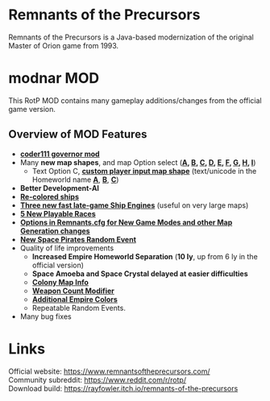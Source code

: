 # Remnants of the Precursors

Remnants of the Precursors is a Java-based modernization of the original Master of Orion game from 1993.

# modnar MOD

This RotP MOD contains many gameplay additions/changes from the official game version.<br/>

## Overview of MOD Features

- [**coder111 governor mod**](https://github.com/coder111111/rotp-public-governor/)
- Many **new map shapes**, and map Option select (**[A](https://reddit.com/r/rotp/comments/gz1oli/rotp_new_map_generation_shape_choices/), [B](https://reddit.com/r/rotp/comments/gzrzbe/rotp_new_map_generation_shapes_attractor_and/), [C](https://reddit.com/r/rotp/comments/h0bkv9/rotp_new_map_generation_shapes_more_fractals/), [D](https://reddit.com/r/rotp/comments/h109ch/rotp_new_map_generation_shapes_community_ideas/), [E](https://reddit.com/r/rotp/comments/h7v1ts/rotp_new_map_generation_shapes_galaxylike_shapes/), [F](https://reddit.com/r/rotp/comments/hya6d1/rotp_new_map_generation_shapes_additional_ui_for/), [G](https://reddit.com/r/rotp/comments/i07gqy/rotp_new_map_generation_shapes_player_input_text/), [H](https://reddit.com/r/rotp/comments/i8ervh/rotp_new_map_generation_shapes_maze_void_shuriken/), [I](https://reddit.com/r/rotp/comments/icnh89/rotp_new_map_generation_shape_bullseye/)**)
    - Text Option C, [**custom player input map shape**](https://i.imgur.com/J5Wr3yL.png) (text/unicode in the Homeworld name [**A**](https://i.imgur.com/UUpH1TK.png), [**B**](https://i.imgur.com/JsZp69f.png), [**C**](https://i.imgur.com/tjkhdYP.png))
- **Better Development-AI**
- [**Re-colored ships**](https://reddit.com/r/rotp/comments/gli5z5/rotp_recolored_ship_design_sets_download/)
- [**Three new fast late-game Ship Engines**](https://reddit.com/r/rotp/comments/iwei9l/rotp_modnar_mod_new_fast_ship_engine_techs/) (useful on very large maps)
- [**5 New Playable Races**](https://i.imgur.com/K1KRTzh.jpg)
- [**Options in Remnants.cfg for New Game Modes and other Map Generation changes**](https://i.imgur.com/39aRl16.png)
- [**New Space Pirates Random Event**](https://i.imgur.com/jBu21Pt.png)
- Quality of life improvements
    - **Increased Empire Homeworld Separation** (**10 ly**, up from 6 ly in the official version)
    - **Space Amoeba and Space Crystal delayed at easier difficulties**
	- [**Colony Map Info**](https://i.imgur.com/4sKMtGo.png)
	- [**Weapon Count Modifier**](https://i.imgur.com/YHfMdMG.png)
	- [**Additional Empire Colors**](https://i.imgur.com/3XH7OsF.png)
	- Repeatable Random Events.
- Many bug fixes

# Links
Official website: https://www.remnantsoftheprecursors.com/<br/>
Community subreddit: https://www.reddit.com/r/rotp/<br/>
Download build: https://rayfowler.itch.io/remnants-of-the-precursors
